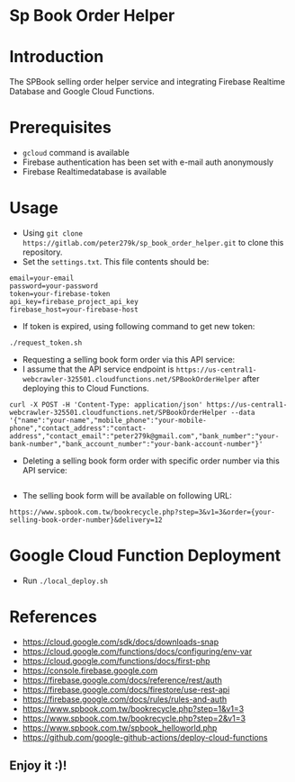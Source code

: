 # Sp Book Order Helper

# Introduction

The SPBook selling order helper service and integrating Firebase Realtime Database and Google Cloud Functions.

# Prerequisites

- `gcloud` command is available
- Firebase authentication has been set with e-mail auth anonymously
- Firebase Realtimedatabase is available

# Usage

- Using `git clone https://gitlab.com/peter279k/sp_book_order_helper.git` to clone this repository.
- Set the `settings.txt`. This file contents should be:

```
email=your-email
password=your-password
token=your-firebase-token
api_key=firebase_project_api_key
firebase_host=your-firebase-host
```

- If token is expired, using following command to get new token:

```
./request_token.sh
```

- Requesting a selling book form order via this API service:
- I assume that the API service endpoint is `https://us-central1-webcrawler-325501.cloudfunctions.net/SPBookOrderHelper` after deploying this to Cloud Functions.

```
curl -X POST -H 'Content-Type: application/json' https://us-central1-webcrawler-325501.cloudfunctions.net/SPBookOrderHelper --data '{"name":"your-name","mobile_phone":"your-mobile-phone","contact_address":"contact-address","contact_email":"peter279k@gmail.com","bank_number":"your-bank-number","bank_account_number":"your-bank-account-number"}'
```

- Deleting a selling book form order with specific order number via this API service:

```

```

- The selling book form will be available on following URL:

```
https://www.spbook.com.tw/bookrecycle.php?step=3&v1=3&order={your-selling-book-order-number}&delivery=12
```

# Google Cloud Function Deployment

- Run `./local_deploy.sh`

# References

- https://cloud.google.com/sdk/docs/downloads-snap
- https://cloud.google.com/functions/docs/configuring/env-var
- https://cloud.google.com/functions/docs/first-php
- https://console.firebase.google.com
- https://firebase.google.com/docs/reference/rest/auth
- https://firebase.google.com/docs/firestore/use-rest-api
- https://firebase.google.com/docs/rules/rules-and-auth
- https://www.spbook.com.tw/bookrecycle.php?step=1&v1=3
- https://www.spbook.com.tw/bookrecycle.php?step=2&v1=3
- https://www.spbook.com.tw/spbook_helloworld.php
- https://github.com/google-github-actions/deploy-cloud-functions


## Enjoy it :)!
